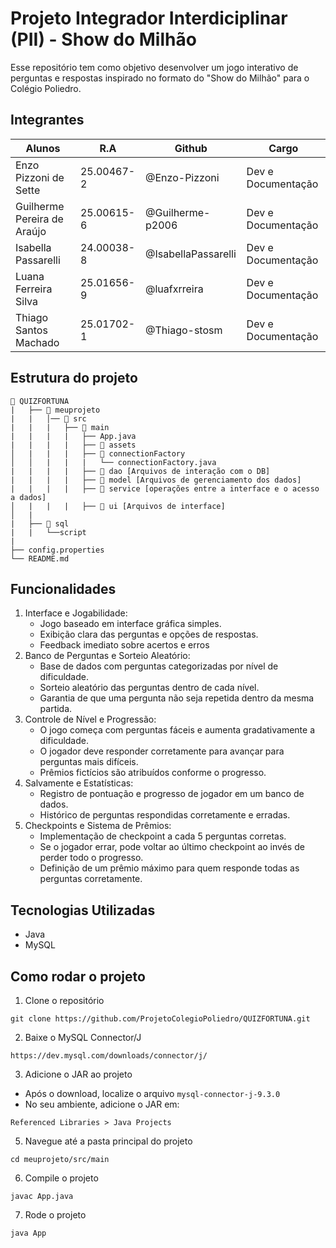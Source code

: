 # Projeto Integrador Interdiciplinar (PII) - Show do Milhão

Esse repositório tem como objetivo desenvolver um jogo interativo de perguntas e 
respostas inspirado no formato do "Show do Milhão" para o Colégio Poliedro.

## Integrantes
|Alunos                               | R.A          | Github              |Cargo               |
|-------------------------------------|--------------|---------------------|--------------------|
| Enzo Pizzoni de Sette               | 25.00467-2   | @Enzo-Pizzoni       | Dev e Documentação |
| Guilherme Pereira de Araújo         | 25.00615-6   | @Guilherme-p2006    | Dev e Documentação |
| Isabella Passarelli                 | 24.00038-8   | @IsabellaPassarelli | Dev e Documentação |
| Luana Ferreira Silva                | 25.01656-9   | @luafxrreira        | Dev e Documentação |
| Thiago Santos Machado               | 25.01702-1   | @Thiago-stosm       | Dev e Documentação |

## Estrutura do projeto
```
📁 QUIZFORTUNA
|   ├── 📁 meuprojeto
|   |   │── 📁 src
|   |   |   ├── 📁 main
|   |   |   |   ├── App.java
|   |   |   |   ├── 📁 assets
│   |   |   |   ├── 📁 connectionFactory
│   │   |   |   |   └── connectionFactory.java
|   |   |   |   ├── 📁 dao [Arquivos de interação com o DB]
|   |   |   |   ├── 📁 model [Arquivos de gerenciamento dos dados]
|   |   |   |   ├── 📁 service [operações entre a interface e o acesso a dados]
│   |   |   |   ├── 📁 ui [Arquivos de interface]
│   |
|   ├── 📁 sql
|   |   └──script
|
├── config.properties
└── README.md
```
## Funcionalidades
1. Interface e Jogabilidade:
    - Jogo baseado em interface gráfica simples.
    - Exibição clara das perguntas e opções de respostas.
    - Feedback imediato sobre acertos e erros
2. Banco de Perguntas e Sorteio Aleatório:
    - Base de dados com perguntas categorizadas por nível de dificuldade.
    - Sorteio aleatório das perguntas dentro de cada nível.
    - Garantia de que uma pergunta não seja repetida dentro da mesma partida.
3. Controle de Nível e Progressão:
    - O jogo começa com perguntas fáceis e aumenta gradativamente a dificuldade.
    - O jogador deve responder corretamente para avançar para perguntas mais difíceis.
    - Prêmios fictícios são atribuídos conforme o progresso.
4. Salvamente e Estatísticas:
    - Registro de pontuação e progresso de jogador em um banco de dados.
    - Histórico de perguntas respondidas corretamente e erradas.
5. Checkpoints e Sistema de Prêmios:
    - Implementação de checkpoint a cada 5 perguntas corretas.
    - Se o jogador errar, pode voltar ao último checkpoint ao invés de perder todo o progresso.
    - Definição de um prêmio máximo para quem responde todas as perguntas corretamente.

## Tecnologias Utilizadas
- Java
- MySQL

## Como rodar o projeto
1. Clone o repositório
```
git clone https://github.com/ProjetoColegioPoliedro/QUIZFORTUNA.git
```
2. Baixe o MySQL Connector/J
```
https://dev.mysql.com/downloads/connector/j/
```
3. Adicione o JAR ao projeto 
- Após o download, localize o arquivo ```mysql-connector-j-9.3.0```
- No seu ambiente, adicione o JAR em:
```
Referenced Libraries > Java Projects
```
5. Navegue até a pasta principal do projeto
``` 
cd meuprojeto/src/main
```
6. Compile o projeto
``` 
javac App.java
```
7. Rode o projeto
```
java App
```